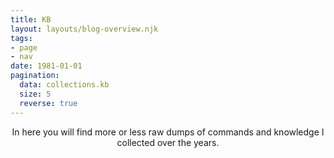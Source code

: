 ```yaml
---
title: KB
layout: layouts/blog-overview.njk
tags:
- page
- nav
date: 1981-01-01
pagination:
  data: collections.kb
  size: 5
  reverse: true
---
```


<div style="text-align: center; margin-bottom: 1rem;">In here you will find more or less raw dumps of commands and knowledge I collected over the years.</div>
